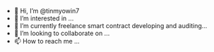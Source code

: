 - 👋 Hi, I’m @tinmyowin7
- 👀 I’m interested in ...
- 🌱 I’m currently freelance smart contract developing and auditing...
- 💞️ I’m looking to collaborate on ...
- 📫 How to reach me ...

<!---
tinmyowin7/tinmyowin7 is a ✨ special ✨ repository because its `README.md` (this file) appears on your GitHub profile.
You can click the Preview link to take a look at your changes.
--->
